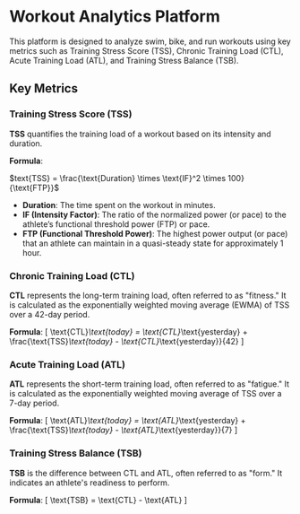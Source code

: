 # Workout Analytics Platform

This platform is designed to analyze swim, bike, and run workouts using key metrics such as Training Stress Score (TSS), Chronic Training Load (CTL), Acute Training Load (ATL), and Training Stress Balance (TSB).

## Key Metrics

### Training Stress Score (TSS)

**TSS** quantifies the training load of a workout based on its intensity and duration.

**Formula**:

$text{TSS} = \frac{\text{Duration} \times \text{IF}^2 \times 100}{\text{FTP}}$


- **Duration**: The time spent on the workout in minutes.
- **IF (Intensity Factor)**: The ratio of the normalized power (or pace) to the athlete’s functional threshold power (FTP) or pace.
- **FTP (Functional Threshold Power)**: The highest power output (or pace) that an athlete can maintain in a quasi-steady state for approximately 1 hour.

### Chronic Training Load (CTL)

**CTL** represents the long-term training load, often referred to as "fitness." It is calculated as the exponentially weighted moving average (EWMA) of TSS over a 42-day period.

**Formula**:
\[
\text{CTL}_\text{today} = \text{CTL}_\text{yesterday} + \frac{\text{TSS}_\text{today} - \text{CTL}_\text{yesterday}}{42}
\]

### Acute Training Load (ATL)

**ATL** represents the short-term training load, often referred to as "fatigue." It is calculated as the exponentially weighted moving average of TSS over a 7-day period.

**Formula**:
\[
\text{ATL}_\text{today} = \text{ATL}_\text{yesterday} + \frac{\text{TSS}_\text{today} - \text{ATL}_\text{yesterday}}{7}
\]

### Training Stress Balance (TSB)

**TSB** is the difference between CTL and ATL, often referred to as "form." It indicates an athlete's readiness to perform.

**Formula**:
\[
\text{TSB} = \text{CTL} - \text{ATL}
\]
